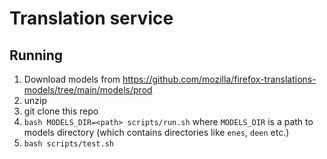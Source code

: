 # Translation service

## Running
1. Download models from https://github.com/mozilla/firefox-translations-models/tree/main/models/prod
2. unzip
3. git clone this repo
4. `bash MODELS_DIR=<path> scripts/run.sh` where `MODELS_DIR` is a path to models directory (which contains directories like `enes`, `deen` etc.)
5. `bash scripts/test.sh`

